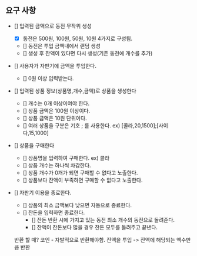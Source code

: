 ## 요구 사항
- [] 입력된 금액으로 동전 무작위 생성
  - [x] 동전은 500원, 100원, 50원, 10원 4가지로 구성됨.
  - [] 동전은 투입 금액내에서 랜덤 생성
  - [] 생성 후 잔액이 있다면 다시 생성(기존 동전에 개수를 추가)
 
- [] 사용자가 자판기에 금액을 투입한다.
  - [] 0원 이상 입력받는다.

- [] 입력된 상품 정보(상품명,개수,금액)로 상품을 생성한다
  - [] 개수는 0개 이상이여야 한다.
  - [] 상품 금액은 100원 이상이다.
  - [] 상품 금액은 10원 단위이다.
  - [] 여러 상품을 구분은 기호 ; 를 사용한다. ex) [콜라,20,1500];[사이다,15,1000]
  
- [] 상품을 구매한다
  - [] 상품명을 입력하여 구매한다. ex) 콜라
  - [] 상품 개수는 하나씩 차감한다.
  - [] 상품 개수가 0개가 되면 구매할 수 없다고 노출한다.
  - [] 상품보다 잔액이 부족하면 구매할 수 없다고 노출한다.
  
- [] 자판기 이용을 종료한다.
  - [] 상품의 최소 금액보다 낮으면 자동으로 종료한다.
  - [] 잔돈을 입력하면 종료한다. 
    - [] 잔돈 반환 시에 가지고 있는 동전 최소 개수의 동전으로 돌려준다.
    - [] 잔액이 잔돈보다 많을 경우 잔돈 모두를 돌려주고 끝낸다. 
  
  반환 할 때?
코인 - 자발적으로 반환해야함. 잔액을 투입 -> 잔액에 해당되는 액수만큼 반환 